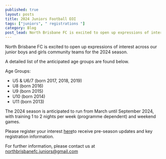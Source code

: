 ```yaml
---
published: true
layout: posts
title: 2024 Juniors Football EOI
tags: ["juniors", " registrations "]
category: Blog
post_lead: North Brisbane FC is excited to open up expressions of interest across our junior boys and girls community teams for the 2024 season.
---
```

 
North Brisbane FC is excited to open up expressions of interest across our junior boys and girls community teams for the 2024 season.
 
A detailed list of the anticipated age groups are found below.
 
Age Groups:

- U5 & U6/7 (born 2017, 2018, 2019)
- U8 (born 2016)
- U9 (born 2015)
- U10 (born 2014)
- U11 (born 2013)
 
The 2024 season is anticipated to run from March until September 2024, with training 1 to 2 nights per week (programme dependent) and weekend games.
 
Please register your interest [here](https://docs.google.com/forms/d/e/1FAIpQLSdm3OCVHqeuvogP5OyYV6rBTWorcGAh5Zb125km74EASV0kHg/viewform?usp=sharing)to receive pre-season updates and key registration information.
  
For further information, please contact us at [northbrisbanefc.juniors@gmail.com](northbrisbanefc.juniors@gmail.com)